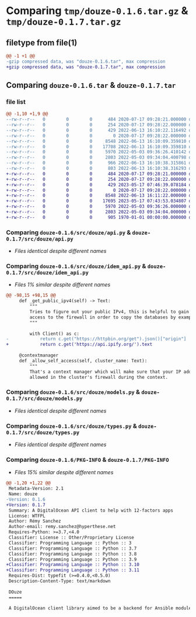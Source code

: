 # Comparing `tmp/douze-0.1.6.tar.gz` & `tmp/douze-0.1.7.tar.gz`

## filetype from file(1)

```diff
@@ -1 +1 @@
-gzip compressed data, was "douze-0.1.6.tar", max compression
+gzip compressed data, was "douze-0.1.7.tar", max compression
```

## Comparing `douze-0.1.6.tar` & `douze-0.1.7.tar`

### file list

```diff
@@ -1,10 +1,9 @@
--rw-r--r--   0        0        0      484 2020-07-17 09:28:21.000000 douze-0.1.6/LICENSE
--rw-r--r--   0        0        0      254 2020-07-17 09:28:22.000000 douze-0.1.6/README.md
--rw-r--r--   0        0        0      429 2022-06-13 16:10:22.116492 douze-0.1.6/pyproject.toml
--rw-r--r--   0        0        0        0 2020-07-17 09:28:22.000000 douze-0.1.6/src/douze/__init__.py
--rw-r--r--   0        0        0     8548 2022-06-13 16:10:09.359810 douze-0.1.6/src/douze/api.py
--rw-r--r--   0        0        0    17708 2022-06-13 16:10:09.359810 douze-0.1.6/src/douze/idem_api.py
--rw-r--r--   0        0        0     5970 2022-05-03 09:36:26.410142 douze-0.1.6/src/douze/models.py
--rw-r--r--   0        0        0     2803 2022-05-03 09:34:04.400798 douze-0.1.6/src/douze/types.py
--rw-r--r--   0        0        0      966 2022-06-13 16:10:38.315861 douze-0.1.6/setup.py
--rw-r--r--   0        0        0      803 2022-06-13 16:10:38.316293 douze-0.1.6/PKG-INFO
+-rw-r--r--   0        0        0      484 2020-07-17 09:28:21.000000 douze-0.1.7/LICENSE
+-rw-r--r--   0        0        0      254 2020-07-17 09:28:22.000000 douze-0.1.7/README.md
+-rw-r--r--   0        0        0      429 2023-05-17 07:46:39.078184 douze-0.1.7/pyproject.toml
+-rw-r--r--   0        0        0        0 2020-07-17 09:28:22.000000 douze-0.1.7/src/douze/__init__.py
+-rw-r--r--   0        0        0     8548 2022-06-13 16:11:22.000000 douze-0.1.7/src/douze/api.py
+-rw-r--r--   0        0        0    17695 2023-05-17 07:43:53.034807 douze-0.1.7/src/douze/idem_api.py
+-rw-r--r--   0        0        0     5970 2022-05-03 09:36:26.000000 douze-0.1.7/src/douze/models.py
+-rw-r--r--   0        0        0     2803 2022-05-03 09:34:04.000000 douze-0.1.7/src/douze/types.py
+-rw-r--r--   0        0        0      905 1970-01-01 00:00:00.000000 douze-0.1.7/PKG-INFO
```

### Comparing `douze-0.1.6/src/douze/api.py` & `douze-0.1.7/src/douze/api.py`

 * *Files identical despite different names*

### Comparing `douze-0.1.6/src/douze/idem_api.py` & `douze-0.1.7/src/douze/idem_api.py`

 * *Files 1% similar despite different names*

```diff
@@ -98,15 +98,15 @@
     def _get_public_ipv4(self) -> Text:
         """
         Tries to figure out your public IPv4, this is helpful to gain temporary
         access to the firewall in order to copy the databases by example.
         """
 
         with Client() as c:
-            return c.get("https://httpbin.org/get").json()["origin"]
+            return c.get('https://api.ipify.org/').text
 
     @contextmanager
     def _allow_self_access(self, cluster_name: Text):
         """
         That's a context manager which will make sure that your IP address is
         allowed in the cluster's firewall during the context.
```

### Comparing `douze-0.1.6/src/douze/models.py` & `douze-0.1.7/src/douze/models.py`

 * *Files identical despite different names*

### Comparing `douze-0.1.6/src/douze/types.py` & `douze-0.1.7/src/douze/types.py`

 * *Files identical despite different names*

### Comparing `douze-0.1.6/PKG-INFO` & `douze-0.1.7/PKG-INFO`

 * *Files 15% similar despite different names*

```diff
@@ -1,20 +1,22 @@
 Metadata-Version: 2.1
 Name: douze
-Version: 0.1.6
+Version: 0.1.7
 Summary: A DigitalOcean API client to help with 12-factors apps
 License: WTFPL
 Author: Rémy Sanchez
 Author-email: remy.sanchez@hyperthese.net
 Requires-Python: >=3.7,<4.0
 Classifier: License :: Other/Proprietary License
 Classifier: Programming Language :: Python :: 3
 Classifier: Programming Language :: Python :: 3.7
 Classifier: Programming Language :: Python :: 3.8
 Classifier: Programming Language :: Python :: 3.9
+Classifier: Programming Language :: Python :: 3.10
+Classifier: Programming Language :: Python :: 3.11
 Requires-Dist: typefit (>=0.4.0,<0.5.0)
 Description-Content-Type: text/markdown
 
 DOuze
 =====
 
 A DigitalOcean client library aimed to be a backend for Ansible modules.
```

